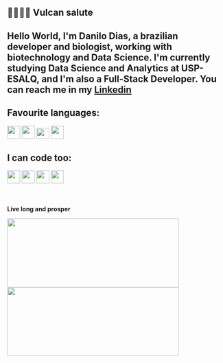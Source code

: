 ## 🖖🏽👦🏽 Vulcan salute 

## Hello World, I'm **Danilo Dias**, a brazilian developer and biologist, working with biotechnology and Data Science.  I'm currently studying Data Science and Analytics at USP-ESALQ, and I'm also a Full-Stack Developer. You can reach me in my [Linkedin](https://www.linkedin.com/in/danilo-dias-biodev "My profile") 


 ## Favourite languages:
<div>
   <img src="https://cdn.jsdelivr.net/gh/devicons/devicon/icons/rstudio/rstudio-original.svg" height = "30" width="30"/> 
  <img src="https://cdn.jsdelivr.net/gh/devicons/devicon/icons/python/python-original.svg" height= "30" width= "30"/>  
  <img src="https://cdn.jsdelivr.net/gh/devicons/devicon/icons/javascript/javascript-original.svg" height ="25" width="30 "/> 
 <img src="https://cdn.jsdelivr.net/gh/devicons/devicon/icons/postgresql/postgresql-original.svg" height ="30" width= "30"/>
</div>
  

  

  ## I can code too: 
<div>
   <img src="https://cdn.jsdelivr.net/gh/devicons/devicon/icons/html5/html5-original.svg"  height ="30" width="30"/> <img          src="https://cdn.jsdelivr.net/gh/devicons/devicon/icons/css3/css3-original.svg" height= "30" width= "30"/> <img  src="https://cdn.jsdelivr.net/gh/devicons/devicon/icons/git/git-original.svg" height = "30" width= "30"/> <img  src="https://cdn.jsdelivr.net/gh/devicons/devicon/icons/react/react-original.svg" height = "30" width= "30"/> 
</div>
 
<br>   
<br>  

**Live long and prosper**

<div>
 <a href="https://github.com/seu-usuário-aqui">
 <img height="160em" src="https://github-readme-stats.vercel.app/api/top-langs/?username=Danilosauro&layout=compact&langs_count=7&theme=dracula" width="400"/>
 <img height="160em" src="https://github-readme-stats.vercel.app/api?username=Danilosauro&show_icons=true&theme=dracula&include_all_commits=true&count_private=true"  width="400"/>
 </div>  
 


<!---
Danilosauro/Danilosauro is a ✨ special ✨ repository because its `README.md` (this file) appears on your GitHub profile.
You can click the Preview link to take a look at your changes.
--->
